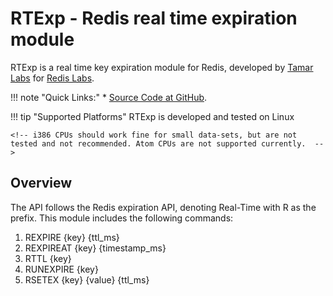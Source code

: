 <!-- <center>![logo.png](logo.png)</center> -->

# RTExp - Redis real time expiration module

RTExp is a real time key expiration module for Redis, developed by [Tamar Labs](http://www.tamarlabs.com) for [Redis Labs](http://redislabs.com). 

!!! note "Quick Links:"
    * [Source Code at GitHub](https://github.com/RedisLabsModules/rtexp).


!!! tip "Supported Platforms"
    RTExp is developed and tested on Linux <!--and Mac OS, on x86_64 CPUs.-->

    <!-- i386 CPUs should work fine for small data-sets, but are not tested and not recommended. Atom CPUs are not supported currently.  -->

## Overview
The API follows the Redis expiration API, denoting Real-Time with R as the prefix.
This module includes the following commands:
1. REXPIRE {key} {ttl_ms}
2. REXPIREAT {key} {timestamp_ms}
3. RTTL {key}
4. RUNEXPIRE {key}
5. RSETEX {key} {value} {ttl_ms}

